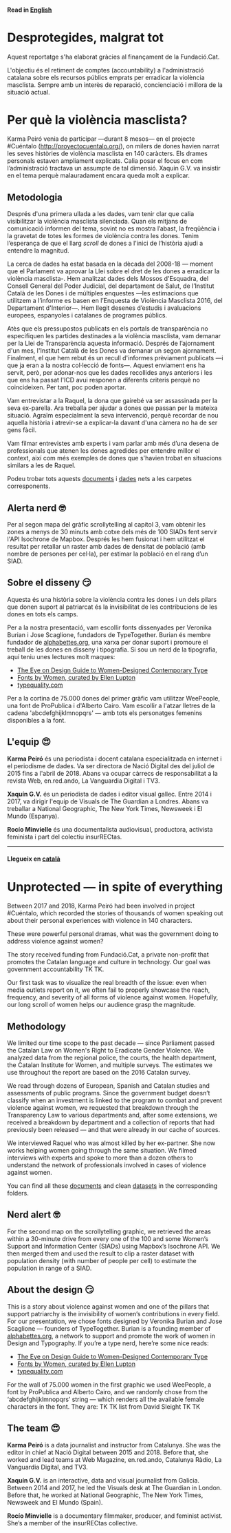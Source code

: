 #### Read in [English](https://github.com/xaquingv/desprotegides#read-in-english)

# Desprotegides, malgrat tot

Aquest reportatge s'ha elaborat gràcies al finançament de la Fundació.Cat. 

L'objectiu és el retiment de comptes (accountability) a l'administració catalana sobre els recursos públics emprats per erradicar la violència masclista. Sempre amb un interès de reparació, concienciació i millora de la situació actual.

# Per què la violència masclista?
Karma Peiró venia de participar —durant 8 mesos— en el projecte #Cuéntalo (http://proyectocuentalo.org/), on milers de dones havien narrat les seves històries de violència masclista en 140 caràcters. Els drames personals estaven ampliament explicats. Calia posar el focus en com l’administració tractava un assumpte de tal dimensió. 
Xaquin G.V. va insistir en el tema perquè malauradament encara queda molt a explicar. 
 
## Metodologia
Després d'una primera ullada a les dades, vam tenir clar que calia visibilitzar la violència masclista silenciada. Quan els mitjans de comunicació informen del tema, sovint no es mostra l’abast, la freqüència i la gravetat de totes les formes de violència contra les dones. Tenim l’esperança de que el llarg *scroll* de dones a l'inici de l’història ajudi a entendre la magnitud.

La cerca de dades ha estat basada en la dècada del 2008-18 — moment que el Parlament va aprovar la Llei sobre el dret de les dones a erradicar la violència masclista-. Hem analitzat dades dels Mossos d'Esquadra, del Consell General del Poder Judicial, del departament de Salut, de l’Institut Català de les Dones i de múltiples enquestes  —les estimacions que utilitzem a l’informe es basen en l’Enquesta de Violència Masclista 2016, del Departament d'Interior—. Hem llegit desenes d’estudis i avaluacions europees, espanyoles i catalanes de programes públics.

Atès que els pressupostos publicats en els portals de transparència no especifiquen les partides destinades a la violència masclista, vam demanar per la Llei de Transparència aquesta informació. Després de l’ajornament d'un mes, l'Institut Català de les Dones va demanar un segon ajornament. Finalment, el que hem rebut és un recull d'informes prèviament publicats —i que ja eran a la nostra col·lecció de fonts—. Aquest enviament ens ha servit, però, per adonar-nos que les dades recollides anys anteriors i les que ens ha passat l'ICD avui responen a diferents criteris perquè no coincideixen. Per tant, poc poden aportar.

Vam entrevistar a la Raquel, la dona que gairebé va ser assassinada per la seva ex-parella. Ara treballa per ajudar a dones que passan per la mateixa situació. Agraïm especialment la seva intervenció, perquè recordar de nou aquella història i atrevir-se a explicar-la davant d'una càmera no ha de ser gens fàcil. 

Vam filmar entrevistes amb experts i vam parlar amb més d’una desena de professionals que atenen les dones agredides per entendre millor el context, així com més exemples de dones que s'havien trobat en situacions similars a les de Raquel. 

Podeu trobar tots aquests [documents](https://github.com/xaquingv/desprotegides/tree/master/documents) i [dades](https://github.com/xaquingv/desprotegides/tree/master/dades) nets a les carpetes corresponents.

## Alerta nerd 🤓
Per al segon mapa del gràfic scrollytelling al capítol 3, vam obtenir les zones a menys de 30 minuts amb cotxe dels més de 100 SIADs fent servir l'API Isochrone de Mapbox. Després les hem fusionat i hem utilitzat el resultat per retallar un raster amb dades de densitat de població (amb nombre de persones per cel·la), per estimar la població en el rang d’un SIAD.

## Sobre el disseny 😏
Aquesta és una història sobre la violència contra les dones i un dels pilars que donen suport al patriarcat és la invisibilitat de les contribucions de les dones en tots els camps. 

Per a la nostra presentació, vam escollir fonts dissenyades per Veronika Burian i Jose Scaglione, fundadors de TypeTogether. Burian és membre fundador de [alphabettes.org](http://www.alphabettes.org/about/), una xarxa per donar suport i promoure el treball de les dones en disseny i tipografia. Si sou un nerd de la tipografia, aquí teniu unes lectures molt maques:
- [The Eye on Design Guide to Women-Designed Contemporary Type](https://medium.com/aiga-eye-on-design/the-eye-on-design-guide-to-women-designed-contemporary-type-d3ddfbfbfc99)
- [Fonts by Women, curated by Ellen Lupton](https://fonts.adobe.com/collections/fonts-by-women)
- [typequality.com](https://www.typequality.com)

Per a la cortina de 75.000 dones del primer gràfic vam utilitzar WeePeople, una font de ProPublica i d'Alberto Cairo. Vam escollir a l'atzar lletres de la cadena 'abcdefghijklmnopqrs' — amb tots els personatges femenins disponibles a la font.

## L'equip 😍
**Karma Peiró** és una periodista i docent catalana especialitzada en internet i el periodisme de dades. Va ser directora de Nació Digital des del juliol de 2015 fins a l'abril de 2018. Abans va ocupar càrrecs de responsabilitat a la revista Web, en.red.ando, La Vanguardia Digital i TV3.

**Xaquín G.V.** és un periodista de dades i editor visual gallec. Entre 2014 i 2017, va dirigir l'equip de Visuals de The Guardian a Londres. Abans va treballar a National Geographic, The New York Times, Newsweek i El Mundo (Espanya).

**Rocío Minvielle** és una documentalista audiovisual, productora, activista feminista i part del colectiu insurRECtas.

---

#### Llegueix en [català](https://github.com/xaquingv/desprotegides#llegueix-en-catal%C3%A0)

# Unprotected — in spite of everything
Between 2017 and 2018, Karma Peiró had been involved in project #Cuéntalo, which recorded the stories of thousands of women speaking out about their personal experiences with violence in 140 characters.

These were powerful personal dramas, what was the government doing to address violence against women?

The story received funding from Fundació.Cat, a private non-profit that promotes the Catalan language and culture in technology. Our goal was government accountability TK TK.

Our first task was to visualize the real breadth of the issue: even when media outlets report on it, we often fail to properly showcase the reach, frequency, and severity of all forms of violence against women. Hopefully, our long scroll of women helps our audience grasp the magnitude.

## Methodology
We limited our time scope to the past decade — since Parliament passed the Catalan Law on Women's Right to Eradicate Gender Violence. We analyzed data from the regional police, the courts, the health department, the Catalan Institute for Women, and multiple surveys. The estimates we use throughout the report are based on the 2016 Catalan survey.

We read through dozens of European, Spanish and Catalan studies and assessments of public programs. Since the government budget doesn’t classify when an investment is linked to the program to combat and prevent violence against women, we requested that breakdown through the Transparency Law to various departments and, after some extensions, we received a breakdown by department and a collection of reports that had previously been released — and that were already in our cache of sources.

We interviewed Raquel who was almost killed by her ex-partner. She now works helping women going through the same situation.
We filmed interviews with experts and spoke to more than a dozen others to understand the network of professionals involved in cases of violence against women.

You can find all these [documents](https://github.com/xaquingv/desprotegides/tree/master/documents) and clean [datasets](https://github.com/xaquingv/desprotegides/tree/master/dades) in the corresponding folders.

## Nerd alert 🤓
For the second map on the scrollytelling graphic, we retrieved the areas within a 30-minute drive from every one of the 100 and some Women’s Support and Information Center (SIADs) using Mapbox’s Isochrone API. We then merged them and used the result to clip a raster dataset with population density (with number of people per cell) to estimate the population in range of a SIAD.

## About the design 😏
This is a story about violence against women and one of the pillars that support patriarchy is the invisibility of women’s contributions in every field. For our presentation, we chose fonts designed by Veronika Burian and Jose Scaglione — founders of TypeTogether. Burian is a founding member of [alphabettes.org](http://www.alphabettes.org/about/), a network to support and promote the work of women in Design and Typography. If you’re a type nerd, here’re some nice reads:
- [The Eye on Design Guide to Women-Designed Contemporary Type](https://medium.com/aiga-eye-on-design/the-eye-on-design-guide-to-women-designed-contemporary-type-d3ddfbfbfc99)
- [Fonts by Women, curated by Ellen Lupton](https://fonts.adobe.com/collections/fonts-by-women)
- [typequality.com](https://www.typequality.com)

For the wall of 75.000 women in the first graphic we used WeePeople, a font by ProPublica and Alberto Cairo, and we randomly chose from the ‘abcdefghijklmnopqrs’ string — which renders all the available female characters in the font. They are: TK TK list from David Sleight TK TK

## The team 😍
**Karma Peiró** is a data journalist and instructor from Catalunya. She was the editor in chief at Nació Digital between 2015 and 2018. Before that, she worked and lead teams at Web Magazine, en.red.ando, Catalunya Ràdio, La Vanguardia Digital, and TV3.

**Xaquín G.V.** is an interactive, data and visual journalist from Galicia. Between 2014 and 2017, he led the Visuals desk at The Guardian in London. Before that, he worked at National Geographic, The New York Times, Newsweek and El Mundo (Spain).

**Rocío Minvielle** is a documentary filmmaker, producer, and feminist activist. She’s a member of the insurRECtas collective.
  
